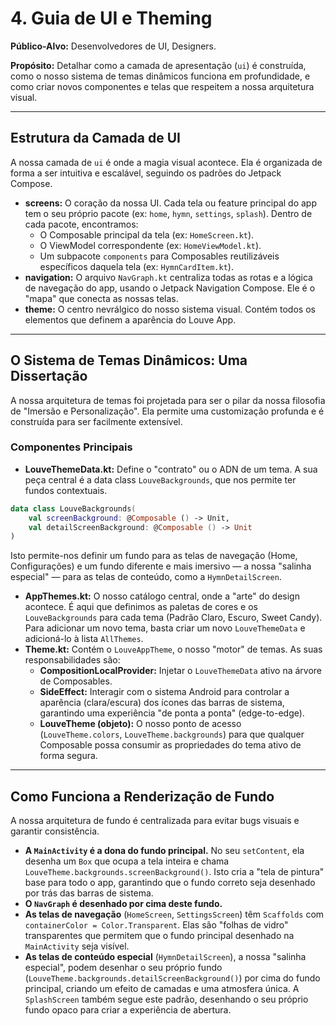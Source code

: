 # 4. Guia de UI e Theming

**Público-Alvo:** Desenvolvedores de UI, Designers.

**Propósito:** Detalhar como a camada de apresentação (`ui`) é construída, como o nosso sistema de temas dinâmicos funciona em profundidade, e como criar novos componentes e telas que respeitem a nossa arquitetura visual.

---

## Estrutura da Camada de UI

A nossa camada de `ui` é onde a magia visual acontece. Ela é organizada de forma a ser intuitiva e escalável, seguindo os padrões do Jetpack Compose.

- **screens:** O coração da nossa UI. Cada tela ou feature principal do app tem o seu próprio pacote (ex: `home`, `hymn`, `settings`, `splash`). Dentro de cada pacote, encontramos:
  - O Composable principal da tela (ex: `HomeScreen.kt`).
  - O ViewModel correspondente (ex: `HomeViewModel.kt`).
  - Um subpacote `components` para Composables reutilizáveis específicos daquela tela (ex: `HymnCardItem.kt`).
- **navigation:** O arquivo `NavGraph.kt` centraliza todas as rotas e a lógica de navegação do app, usando o Jetpack Navigation Compose. Ele é o "mapa" que conecta as nossas telas.
- **theme:** O centro nevrálgico do nosso sistema visual. Contém todos os elementos que definem a aparência do Louve App.

---

## O Sistema de Temas Dinâmicos: Uma Dissertação

A nossa arquitetura de temas foi projetada para ser o pilar da nossa filosofia de "Imersão e Personalização". Ela permite uma customização profunda e é construída para ser facilmente extensível.

### Componentes Principais

- **LouveThemeData.kt:** Define o "contrato" ou o ADN de um tema. A sua peça central é a data class `LouveBackgrounds`, que nos permite ter fundos contextuais.

```kotlin
data class LouveBackgrounds(
    val screenBackground: @Composable () -> Unit,
    val detailScreenBackground: @Composable () -> Unit
)
```

Isto permite-nos definir um fundo para as telas de navegação (Home, Configurações) e um fundo diferente e mais imersivo — a nossa "salinha especial" — para as telas de conteúdo, como a `HymnDetailScreen`.

- **AppThemes.kt:** O nosso catálogo central, onde a "arte" do design acontece. É aqui que definimos as paletas de cores e os `LouveBackgrounds` para cada tema (Padrão Claro, Escuro, Sweet Candy). Para adicionar um novo tema, basta criar um novo `LouveThemeData` e adicioná-lo à lista `AllThemes`.
- **Theme.kt:** Contém o `LouveAppTheme`, o nosso "motor" de temas. As suas responsabilidades são:
  - **CompositionLocalProvider:** Injetar o `LouveThemeData` ativo na árvore de Composables.
  - **SideEffect:** Interagir com o sistema Android para controlar a aparência (clara/escura) dos ícones das barras de sistema, garantindo uma experiência "de ponta a ponta" (edge-to-edge).
  - **LouveTheme (objeto):** O nosso ponto de acesso (`LouveTheme.colors`, `LouveTheme.backgrounds`) para que qualquer Composable possa consumir as propriedades do tema ativo de forma segura.

---

## Como Funciona a Renderização de Fundo

A nossa arquitetura de fundo é centralizada para evitar bugs visuais e garantir consistência.

- **A `MainActivity` é a dona do fundo principal.** No seu `setContent`, ela desenha um `Box` que ocupa a tela inteira e chama `LouveTheme.backgrounds.screenBackground()`. Isto cria a "tela de pintura" base para todo o app, garantindo que o fundo correto seja desenhado por trás das barras de sistema.
- **O `NavGraph` é desenhado por cima deste fundo.**
- **As telas de navegação** (`HomeScreen`, `SettingsScreen`) têm `Scaffolds` com `containerColor = Color.Transparent`. Elas são "folhas de vidro" transparentes que permitem que o fundo principal desenhado na `MainActivity` seja visível.
- **As telas de conteúdo especial** (`HymnDetailScreen`), a nossa "salinha especial", podem desenhar o seu próprio fundo (`LouveTheme.backgrounds.detailScreenBackground()`) por cima do fundo principal, criando um efeito de camadas e uma atmosfera única. A `SplashScreen` também segue este padrão, desenhando o seu próprio fundo opaco para criar a experiência de abertura.
